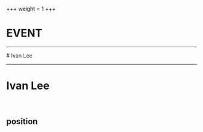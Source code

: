 +++
weight = 1
+++
<!--: .wrap .aligncenter -->
# EVENT 
---
<!--: bg=bg-apple bg=aligncenter .wrap bgimage=images/1.jpeg bgpos=right-bottom -->
<!--: .fadeInUp --># Ivan Lee

---


<!--: .wrap .fadeInUp bg=bg-apple bg=aligncenter bgimage=frame|images/2.jpeg -->
<!--: .fadeInUp --><h1> Ivan Lee </h1><br> <h2>position</h2>


